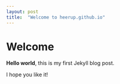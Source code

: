 ```yaml
---
layout: post
title:  "Welcome to heerup.github.io"
---
```


# Welcome

**Hello world**, this is my first Jekyll blog post.

I hope you like it!
